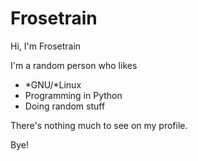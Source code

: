 # Frosetrain

Hi, I'm Frosetrain

I'm a random person who likes

- *GNU/*Linux
- Programming in Python
- Doing random stuff

There's nothing much to see on my profile.

Bye!
